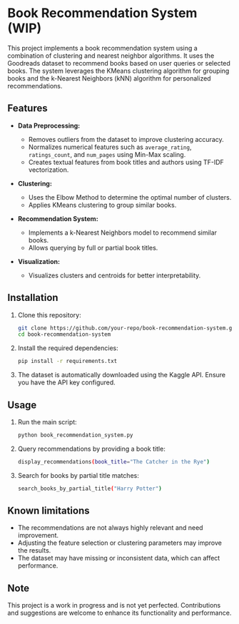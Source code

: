 # Book Recommendation System (WIP)

This project implements a book recommendation system using a combination of clustering and nearest neighbor algorithms. It uses the Goodreads dataset to recommend books based on user queries or selected books. The system leverages the KMeans clustering algorithm for grouping books and the k-Nearest Neighbors (kNN) algorithm for personalized recommendations.

## Features

- **Data Preprocessing:**
  - Removes outliers from the dataset to improve clustering accuracy.
  - Normalizes numerical features such as `average_rating`, `ratings_count`, and `num_pages` using Min-Max scaling.
  - Creates textual features from book titles and authors using TF-IDF vectorization.

- **Clustering:**
  - Uses the Elbow Method to determine the optimal number of clusters.
  - Applies KMeans clustering to group similar books.

- **Recommendation System:**
  - Implements a k-Nearest Neighbors model to recommend similar books.
  - Allows querying by full or partial book titles.

- **Visualization:**
  - Visualizes clusters and centroids for better interpretability.

## Installation

1. Clone this repository:
   ```bash
   git clone https://github.com/your-repo/book-recommendation-system.git
   cd book-recommendation-system

2. Install the required dependencies:
   ```bash
   pip install -r requirements.txt

3. The dataset is automatically downloaded using the Kaggle API. Ensure you have the API key configured.


## Usage

1. Run the main script:
   ```bash
   python book_recommendation_system.py

2. Query recommendations by providing a book title:
   ```bash
   display_recommendations(book_title="The Catcher in the Rye") 

3. Search for books by partial title matches:
   ```bash
   search_books_by_partial_title("Harry Potter")


## Known limitations

- The recommendations are not always highly relevant and need improvement.
- Adjusting the feature selection or clustering parameters may improve the results.
- The dataset may have missing or inconsistent data, which can affect performance.

## Note

This project is a work in progress and is not yet perfected. Contributions and suggestions are welcome to enhance its functionality and performance.
